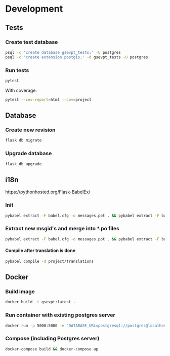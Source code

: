 # Development

## Tests

### Create test database

```sh
psql -c 'create database gsevpt_tests;' -U postgres
psql -c 'create extension postgis;' -d gsevpt_tests -U postgres
```

### Run tests

```sh
pytest
```

With coverage:

```sh
pytest --cov-report=html --cov=project
```

## Database

### Create new revision

```sh
flask db migrate
```

### Upgrade database

```sh
flask db upgrade
```

## i18n

<https://pythonhosted.org/Flask-BabelEx/>

### Init

```sh
pybabel extract -F babel.cfg -o messages.pot . && pybabel extract -F babel.cfg -k lazy_gettext -o messages.pot . && pybabel init -i messages.pot -d project/translations -l de
```

### Extract new msgid's and merge into *.po files

```sh
pybabel extract -F babel.cfg -o messages.pot . && pybabel extract -F babel.cfg -k lazy_gettext -o messages.pot . && pybabel update -i messages.pot -d project/translations
```

#### Compile after translation is done

```sh
pybabel compile -d project/translations
```

## Docker

### Build image

```sh
docker build -t gsevpt:latest .
```

### Run container with existing postgres server

```sh
docker run -p 5000:5000 -e "DATABASE_URL=postgresql://postgres@localhost/gsevpt" "gsevpt:latest"
```

### Compose (including Postgres server)

```sh
docker-compose build && docker-compose up
```
